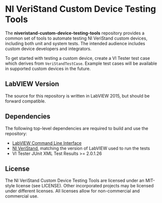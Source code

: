 # NI VeriStand Custom Device Testing Tools

The **niveristand-custom-device-testing-tools** repository provides a common set of tools to automate testing NI VeriStand custom devices, including both unit and system tests. The intended audience includes custom device developers and integrators.

To get started with testing a custom device, create a VI Tester test case which derives from `VeriStandTestCase`. Example test cases will be available in supported custom devices in the future.


## LabVIEW Version

The source for this repository is written in LabVIEW 2015, but should be forward compatible.


## Dependencies

The following top-level dependencies are required to build and use the repository:

- [LabVIEW Command Line Interface](http://www.ni.com/download/labview-command-line-interface-18.0/7545/en/)
- [NI VeriStand](http://www.ni.com/veristand/), matching the version of LabVIEW used to run the tests
- VI Tester JUnit XML Test Results >= 2.0.1.26


## License
The NI VeriStand Custom Device Testing Tools are licensed under an MIT-style license (see LICENSE). Other incorporated projects may be licensed under different licenses. All licenses allow for non-commercial and commercial use.